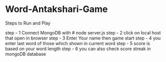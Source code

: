 # Word-Antakshari-Game

Steps to Run and Play 

step - 1   Connect MongoDB with # node server.js
step - 2   click on local host that open in browser 
step - 3   Enter Your name then game start
step - 4   you enter last word of those which shown in current word 
step - 5   score is based on your word length
step - 6   you can also check score streak in mongoDB database 


